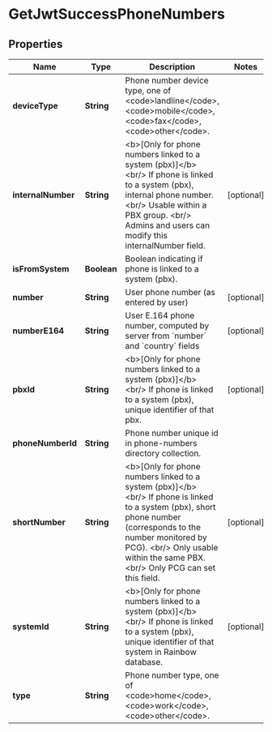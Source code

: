 
# GetJwtSuccessPhoneNumbers

## Properties
Name | Type | Description | Notes
------------ | ------------- | ------------- | -------------
**deviceType** | **String** | Phone number device type, one of &lt;code&gt;landline&lt;/code&gt;, &lt;code&gt;mobile&lt;/code&gt;, &lt;code&gt;fax&lt;/code&gt;, &lt;code&gt;other&lt;/code&gt;. | 
**internalNumber** | **String** | &lt;b&gt;[Only for phone numbers linked to a system (pbx)]&lt;/b&gt; &lt;br/&gt; If phone is linked to a system (pbx), internal phone number. &lt;br/&gt; Usable within a PBX group. &lt;br/&gt; Admins and users can modify this internalNumber field. |  [optional]
**isFromSystem** | **Boolean** | Boolean indicating if phone is linked to a system (pbx). | 
**number** | **String** | User phone number (as entered by user) |  [optional]
**numberE164** | **String** | User E.164 phone number, computed by server from &#x60;number&#x60; and &#x60;country&#x60; fields |  [optional]
**pbxId** | **String** | &lt;b&gt;[Only for phone numbers linked to a system (pbx)]&lt;/b&gt; &lt;br/&gt; If phone is linked to a system (pbx), unique identifier of that pbx. |  [optional]
**phoneNumberId** | **String** | Phone number unique id in phone-numbers directory collection. | 
**shortNumber** | **String** | &lt;b&gt;[Only for phone numbers linked to a system (pbx)]&lt;/b&gt; &lt;br/&gt; If phone is linked to a system (pbx), short phone number (corresponds to the number monitored by PCG). &lt;br/&gt; Only usable within the same PBX. &lt;br/&gt; Only PCG can set this field. |  [optional]
**systemId** | **String** | &lt;b&gt;[Only for phone numbers linked to a system (pbx)]&lt;/b&gt; &lt;br/&gt; If phone is linked to a system (pbx), unique identifier of that system in Rainbow database. |  [optional]
**type** | **String** | Phone number type, one of &lt;code&gt;home&lt;/code&gt;, &lt;code&gt;work&lt;/code&gt;, &lt;code&gt;other&lt;/code&gt;. | 



